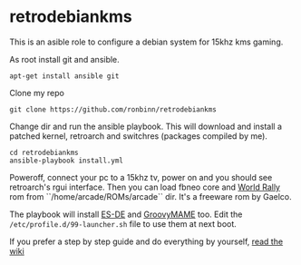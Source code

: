 # retrodebiankms
This is an asible role to configure a debian system for 15khz kms gaming.

As root install git and ansible.
```
apt-get install ansible git
```
Clone my repo
```
git clone https://github.com/ronbinn/retrodebiankms
```
Change dir and run the ansible playbook. This will download and install a patched kernel, retroarch and switchres (packages compiled by me).
```
cd retrodebiankms
ansible-playbook install.yml
```
Poweroff, connect your pc to a 15khz tv, power on and you should see retroarch's rgui interface. Then you can load fbneo core and [World Rally](https://en.wikipedia.org/wiki/World_Rally_(1993_video_game)) rom from ``/home/arcade/ROMs/arcade`` dir. It's a freeware rom by Gaelco.

The playbook will install [ES-DE](https://gitlab.com/es-de/) and [GroovyMAME](https://github.com/antonioginer/groovymame) too. Edit the ``/etc/profile.d/99-launcher.sh`` file to use them at next boot.

If you prefer a step by step guide and do everything by yourself, [read the wiki](https://github.com/ronbinn/retrodebiankms/wiki)
